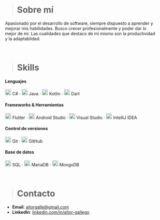 ># Sobre mí

Apasionado por el desarrollo de software, siempre dispuesto a aprender y mejorar mis habilidades. Busco crecer profesionalmente y poder dar lo mejor de mí. Las cualidades que destaco de mí mismo son la productividad y la adaptablidad.

<br>

># Skills

#### Lenguajes

<img src="https://cdn.jsdelivr.net/gh/devicons/devicon/icons/csharp/csharp-original.svg" alt="C#" width="20" height="20"> C# · 
<img src="https://cdn.jsdelivr.net/gh/devicons/devicon/icons/java/java-original.svg" alt="Java" width="20" height="20"> Java · 
<img src="https://cdn.jsdelivr.net/gh/devicons/devicon/icons/kotlin/kotlin-original.svg" alt="Kotlin" width="20" height="20"> Kotlin · 
<img src="https://cdn.jsdelivr.net/gh/devicons/devicon/icons/dart/dart-original.svg" alt="Dart" width="20" height="20"> Dart  

#### Frameworks & Herramientas

<img src="https://cdn.jsdelivr.net/gh/devicons/devicon/icons/flutter/flutter-original.svg" alt="Flutter" width="20" height="20"> Flutter · 
<img src="https://cdn.jsdelivr.net/gh/devicons/devicon/icons/androidstudio/androidstudio-original.svg" alt="Android Studio" width="20" height="20"> Android Studio · 
<img src="https://cdn.jsdelivr.net/gh/devicons/devicon/icons/visualstudio/visualstudio-plain.svg" alt="Visual Studio" width="20" height="20"> Visual Studio · 
<img src="https://cdn.jsdelivr.net/gh/devicons/devicon/icons/intellij/intellij-original.svg" alt="IntelliJ IDEA" width="20" height="20"> IntelliJ IDEA  

#### Control de versiones

<img src="https://cdn.jsdelivr.net/gh/devicons/devicon/icons/git/git-original.svg" alt="Git" width="20" height="20"> Git · 
<img src="https://cdn.jsdelivr.net/gh/devicons/devicon/icons/github/github-original.svg" alt="GitHub" width="20" height="20"> GitHub  

#### Base de datos

<img src="https://cdn.jsdelivr.net/gh/devicons/devicon/icons/mysql/mysql-original.svg" alt="SQL" width="20" height="20"> SQL · 
<img src="https://cdn.jsdelivr.net/gh/devicons/devicon/icons/mariadb/mariadb-original.svg" alt="MariaDB" width="20" height="20"> MariaDB · 
<img src="https://cdn.jsdelivr.net/gh/devicons/devicon/icons/mongodb/mongodb-original.svg" alt="MongoDB" width="20" height="20"> MongoDB  

<br>

># Contacto

- **Email**: [aitorgalle@gmail.com](mailto:aitorgalle@gmail.com)
- **LinkedIn**: [linkedin.com/in/aitor-gallego](https://linkedin.com/in/aitor-gallego)

